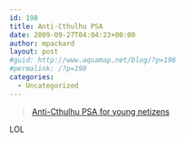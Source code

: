 ```yaml
---
id: 198
title: Anti-Cthulhu PSA
date: 2009-09-27T04:04:23+00:00
author: mpackard
layout: post
#guid: http://www.aquamap.net/blog/?p=198
#permalink: /?p=198
categories:
  - Uncategorized
---
```

<blockquote data-secret="oDSHqGEpY8" class="wp-embedded-content">
  <p>
    <a href="http://boingboing.net/2009/09/24/anti-cthulhu-psa-for.html">Anti-Cthulhu PSA for young netizens</a>
  </p>
</blockquote>



LOL
